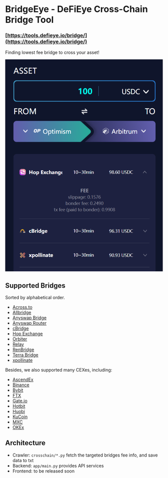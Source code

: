 # BridgeEye - DeFiEye Cross-Chain Bridge Tool

### [https://tools.defieye.io/bridge/](https://tools.defieye.io/bridge/)

Finding lowest fee bridge to cross your asset!

![](docs/index.png)

## Supported Bridges

Sorted by alphabetical order.

- [Across.to](https://across.to/)
- [Allbridge](https://app.allbridge.io/bridge)
- [Anyswap Bridge](https://anyswap.exchange/bridge#/bridge)
- [Anyswap Router](https://anyswap.exchange/bridge#/router)
- [cBridge](https://cbridge.celer.network/#/transfer)
- [Hop Exchange](https://app.hop.exchange/send?token=USDC)
- [Orbiter](https://www.orbiter.finance/)
- [Relay](https://app.relaychain.com/#/cross-chain-bridge-transfer)
- [RenBridge](https://bridge.renproject.io/mint)
- [Terra Bridge](https://bridge.terra.money/)
- [xpollinate](https://www.xpollinate.io/)

Besides, we also supported many CEXes, including:

- [AscendEx](https://ascendex.com/)
- [Binance](https://www.binance.com/)
- [Bybit](https://www.bybit.com/)
- [FTX](https://ftx.com/)
- [Gate.io](https://www.gate.io/)
- [Hotbit](https://www.hotbit.io/)
- [Huobi](https://www.huobi.com/)
- [KuCoin](https://www.kucoin.com/)
- [MXC](https://www.mexc.com/)
- [OKEx](https://www.okex.com/)

## Architecture

- Crawler: `crosschain/*.py` fetch the targeted bridges fee info, and save data to txt
- Backend: `app/main.py` provides API services
- Frontend: to be released soon